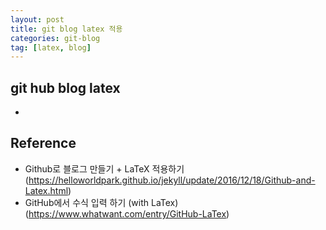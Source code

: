 ```yaml
---
layout: post
title: git blog latex 적용
categories: git-blog
tag: [latex, blog]
---
```




## git hub blog latex

- 



## Reference
- Github로 블로그 만들기 + LaTeX 적용하기 (https://helloworldpark.github.io/jekyll/update/2016/12/18/Github-and-Latex.html)
- GitHub에서 수식 입력 하기 (with LaTex) (https://www.whatwant.com/entry/GitHub-LaTex)


